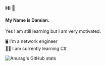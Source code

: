 ### Hi 👋

#### My Name is Damian.
Yes I am still learning but I am very motivated.


🖥️ I'm a network engineer</br>
🧑‍💻 I am currently learning C#</br>

![Anurag's GitHub stats](https://github-readme-stats.vercel.app/api?username=Scherlda&show_icons=true&theme=radical)

